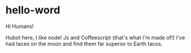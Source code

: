 # hello-word

Hi Humans!

Hubot here, I like node! Js and Coffeescript (that's what I'm made of!)
I've had taces on the moon and find them far superior to Earth tacos.

